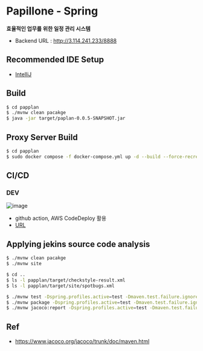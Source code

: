 # Papillone - Spring
**효율적인 업무를 위한 일정 관리 시스템**
- Backend URL : http://3.114.241.233/8888

## Recommended IDE Setup

- [IntelliJ](https://www.jetbrains.com/ko-kr/idea/) 

## Build
```sh
$ cd papplan
$ ./mvnw clean pacakge
$ java -jar target/paplan-0.0.5-SNAPSHOT.jar
```

## Proxy Server Build
```sh
$ cd papplan
$ sudo docker compose -f docker-compose.yml up -d --build --force-recreate
```

## CI/CD
### DEV
![image](https://github.com/T2-Papillon/Spring/assets/66417882/71266733-a824-4598-ae23-279c961f6e4b)
-  github action, AWS CodeDeploy 활용
- [URL](http://3.114.241.233/8888)

## Applying jekins source code analysis
```bash
$ ./mvnw clean pacakge
$ ./mvnw site

$ cd ..
$ ls -l papplan/target/checkstyle-result.xml
$ ls -l papplan/target/site/spotbugs.xml

$ ./mvnw test -Dspring.profiles.active=test -Dmaven.test.failure.ignore=true
$ ./mvnw package -Dspring.profiles.active=test -Dmaven.test.failure.ignore=true
$ ./mvnw jacoco:report -Dspring.profiles.active=test -Dmaven.test.failure.ignore=true
```

## Ref
- https://www.jacoco.org/jacoco/trunk/doc/maven.html
